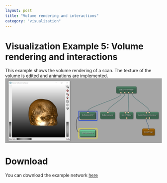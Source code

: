 ```yaml
---
layout: post
title: "Volume rendering and interactions"
category: "visualization"
---
```


# Visualization Example 5: Volume rendering and interactions
This example shows the volume rendering of a scan. The texture of the volume is edited and animations are implemented.
![Screenshot](/examples/visualization/example5/image.png)

# Download
You can download the example network [here](/examples/visualization/example5/VisualizationExample5.mlab)

